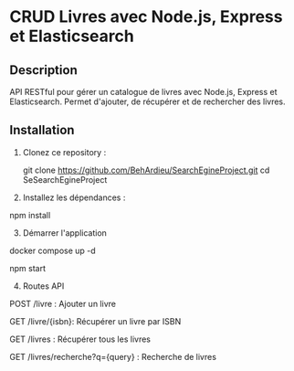 # CRUD Livres avec Node.js, Express et Elasticsearch

## Description
API RESTful pour gérer un catalogue de livres avec Node.js, Express et Elasticsearch. Permet d'ajouter, de récupérer et de rechercher des livres.

## Installation

1. Clonez ce repository :
   
   git clone https://github.com/BehArdieu/SearchEgineProject.git
   cd SeSearchEgineProject

2. Installez les dépendances :

npm install

3. Démarrer l'application

docker compose up -d

npm start

4. Routes API

POST /livre : Ajouter un livre

GET /livre/{isbn}: Récupérer un livre par ISBN

GET /livres : Récupérer tous les livres

GET /livres/recherche?q={query} : Recherche de livres

